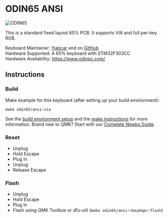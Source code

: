 ODIN65 ANSI
===========

![ODIN65](https://i.imgur.com/Od8zan9.jpg)

This is a standard fixed layout 65% PCB. It supports VIA and full per-key RGB.

Keyboard Maintainer: [Yiancar](http://yiancar-designs.com/) and on [GitHub](https://github.com/yiancar)   
Hardware Supported: A 65% keyboard with STM32F303CC   
Hardware Availability: https://www.odinpc.com/   

## Instructions

### Build

Make example for this keyboard (after setting up your build environment):

    make odin65/ansi:via

See the [build environment setup](https://docs.qmk.fm/#/getting_started_build_tools) and the [make instructions](https://docs.qmk.fm/#/getting_started_make_guide) for more information. Brand new to QMK? Start with our [Complete Newbs Guide](https://docs.qmk.fm/#/newbs).

### Reset

- Unplug
- Hold Escape
- Plug In
- Unplug
- Release Escape

### Flash

- Unplug
- Hold Escape
- Plug In
- Flash using QMK Toolbox or dfu-util (`make odin65/ansi:<keymap>:flash`)
